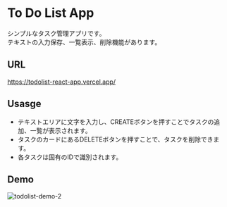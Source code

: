 # To Do List App
シンプルなタスク管理アプリです。  
テキストの入力保存、一覧表示、削除機能があります。

## URL
https://todolist-react-app.vercel.app/

## Usasge
- テキストエリアに文字を入力し、CREATEボタンを押すことでタスクの追加、一覧が表示されます。
- タスクのカードにあるDELETEボタンを押すことで、タスクを削除できます。
- 各タスクは固有のIDで識別されます。

## Demo

![todolist-demo-2](https://user-images.githubusercontent.com/64186927/135396942-fb861d6b-a7e4-4970-9bbb-6d2d11c8f46b.gif)

